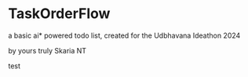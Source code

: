 # TaskOrderFlow
a basic ai* powered todo list, created for the Udbhavana Ideathon 2024

by yours truly Skaria NT

test
